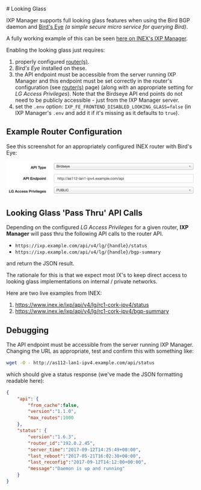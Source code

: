 # Looking Glass

IXP Manager supports full looking glass features when using the Bird BGP daemon and [Bird's Eye](https://github.com/inex/birdseye) *(a simple secure micro service for querying Bird)*.

A fully working example of this can be seen [here on INEX's IXP Manager](https://www.inex.ie/ixp/lg).

Enabling the looking glass just requires:

1. properly configured [router(s)](routers.md).
2. *Bird's Eye* installed on these.
3. the API endpoint must be accessible from the server running IXP Manager and this endpoint must be set correctly in the router's configuration (see [router(s)](routers.md) page) (along with an appropriate setting for *LG Access Privileges*). Note that the Birdseye API end points do not need to be publicly accessible - just from the IXP Manager server.
4. set the `.env` option: `IXP_FE_FRONTEND_DISABLED_LOOKING_GLASS=false` (in IXP Manager's `.env` and add it if it's missing as it defaults to `true`).


## Example Router Configuration

See this screenshot for an appropriately configured INEX router with Bird's Eye:

![Router Configuration for LG](img/lg-router-conf.png)

## Looking Glass 'Pass Thru' API Calls

Depending on the configured *LG Access Privileges* for a given router, **IXP Manager** will pass thru the following API calls to the router API.

* `https://ixp.example.com/api/v4/lg/{handle}/status`
* `https://ixp.example.com/api/v4/lg/{handle}/bgp-summary`

and return the JSON result.

The rationale for this is that we expect most IX's to keep direct access to looking glass implementations on internal / private networks.

Here are two live examples from INEX:

1. https://www.inex.ie/ixp/api/v4/lg/rc1-cork-ipv4/status
2. https://www.inex.ie/ixp/api/v4/lg/rc1-cork-ipv4/bgp-summary


## Debugging

The API endpoint must be accessible from the server running IXP Manager. Changing the URL as appropriate, test and confirm this with something like:

```sh
wget -O - http://as112-lan1-ipv4.example.com/api/status
```

which should give a status response (we've made the JSON formatting readable here):

```json
{
    "api": {
        "from_cache":false,
        "version":"1.1.0",
        "max_routes":1000
    },
    "status": {
        "version":"1.6.3",
        "router_id":"192.0.2.45",
        "server_time":"2017-09-12T14:25:49+00:00",
        "last_reboot":"2017-05-21T16:02:30+00:00",
        "last_reconfig":"2017-09-12T14:12:00+00:00",
        "message":"Daemon is up and running"
    }
}
```
